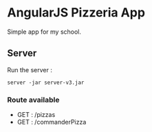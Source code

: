 # AngularJS Pizzeria App

Simple app for my school.

## Server
Run the server :
```
server -jar server-v3.jar
```

### Route available
- GET : /pizzas
- GET : /commanderPizza
